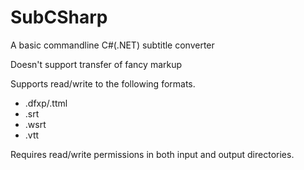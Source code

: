 # SubCSharp

A basic commandline C#(.NET) subtitle converter

Doesn't support transfer of fancy markup

Supports read/write to the following formats.

- .dfxp/.ttml
- .srt
- .wsrt
- .vtt

Requires read/write permissions in both input and output directories.
